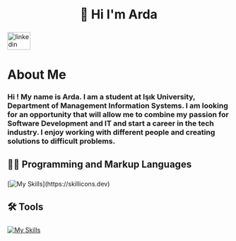 <h1 align="center">👋 Hi I'm Arda</h1>

###

<div align="left">
  <a href="https://www.linkedin.com/in/arda-irdep/" target="_blank">
    <img src="https://raw.githubusercontent.com/maurodesouza/profile-readme-generator/master/src/assets/icons/social/linkedin/default.svg" width="52" height="40" alt="linkedin logo"  />
  </a>
</div>

###

<h1 align="left">About Me</h1>

###

<h3 align="left">Hi ! My name is Arda. I am a student at Işık University, Department of Management Information Systems. I am
looking for an opportunity that will allow me to combine my passion for Software Development and IT and start a
career in the tech industry. I enjoy working with different people and creating solutions to difficult problems.</h3>

###

<h2 align="left">👨‍💻 Programming and Markup Languages</h2>

###

[![My Skills](https://skillicons.dev/icons?i=python,c,html,css,)](https://skillicons.dev)

###

<h2 align="left">🛠️ Tools</h2>

###

[![My Skills](https://skillicons.dev/icons?i=linux,git,github)](https://skillicons.dev)

###
